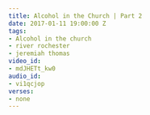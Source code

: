 ```yaml
---
title: Alcohol in the Church | Part 2
date: 2017-01-11 19:00:00 Z
tags:
- Alcohol in the church
- river rochester
- jeremiah thomas
video_id:
- mdJHETt_kw0
audio_id:
- vi1qcjop
verses:
- none
---
```


